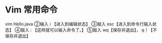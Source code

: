 # Vim 常用命令
vim Hello.java
②输入    i 【进入到编辑状态】
③敲入     esc【进入到命令行输入状态】
④敲入     : 【这样就可以输入命令了。】
⑤敲入   wq【保存并退出】， q！【不保存并退出】
